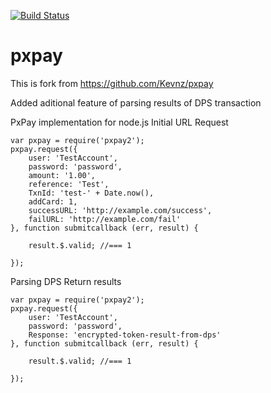 [![Build Status](https://travis-ci.org/Kevnz/pxpay.png?branch=master)](https://travis-ci.org/Kevnz/pxpay)

pxpay
=====
This is fork from https://github.com/Kevnz/pxpay

Added aditional feature of parsing results of DPS transaction

PxPay implementation for node.js
Initial URL Request
```
var pxpay = require('pxpay2');
pxpay.request({
    user: 'TestAccount',
    password: 'password',
    amount: '1.00',
    reference: 'Test',
    TxnId: 'test-' + Date.now(),
    addCard: 1,
    successURL: 'http://example.com/success',
    failURL: 'http://example.com/fail'
}, function submitcallback (err, result) {

    result.$.valid; //=== 1

});
```

Parsing DPS Return results
```
var pxpay = require('pxpay2');
pxpay.request({
    user: 'TestAccount',
    password: 'password',
    Response: 'encrypted-token-result-from-dps'
}, function submitcallback (err, result) {

    result.$.valid; //=== 1

});
```
